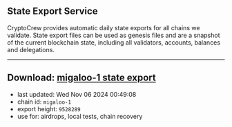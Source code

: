 ## State Export Service
CryptoCrew provides automatic daily state exports for all chains we validate. State export files can be used as genesis files and are a snapshot of the current blockchain state, including all validators, accounts, balances and delegations.

---
**Download: [migaloo-1 state export](https://dl-eu2.ccvalidators.com/SERVICE/migaloo/migaloo-1_export_9528289.json)**
---

- last updated: Wed Nov 06 2024 00:49:08
- chain id: `migaloo-1`
- export height: `9528289`
- use for: airdrops, local tests, chain recovery
